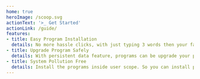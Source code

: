 ```yaml
---
home: true
heroImage: /scoop.svg
actionText: '>_ Get Started'
actionLink: /guide/
features:
- title: Easy Program Installation
  details: No more hassle clicks, with just typing 3 words then your favourite program will be installed or updated automatically.
- title: Upgrade Program Safely
  details: With persistent data feature, programs can be upgrade your programs without data-loss.
- title: System Pollution Free
  details: Install the programs inside user scope. So you can install programs even when you are not elevated users.
---
```


